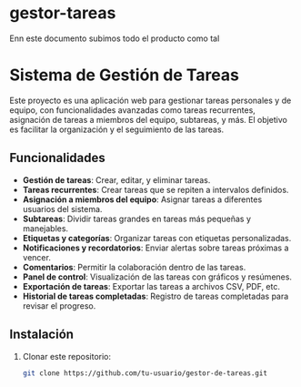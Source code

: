 # gestor-tareas
Enn este documento subimos todo el producto como tal 
# Sistema de Gestión de Tareas

Este proyecto es una aplicación web para gestionar tareas personales y de equipo, con funcionalidades avanzadas como tareas recurrentes, asignación de tareas a miembros del equipo, subtareas, y más. El objetivo es facilitar la organización y el seguimiento de las tareas.

## Funcionalidades

- **Gestión de tareas**: Crear, editar, y eliminar tareas.
- **Tareas recurrentes**: Crear tareas que se repiten a intervalos definidos.
- **Asignación a miembros del equipo**: Asignar tareas a diferentes usuarios del sistema.
- **Subtareas**: Dividir tareas grandes en tareas más pequeñas y manejables.
- **Etiquetas y categorías**: Organizar tareas con etiquetas personalizadas.
- **Notificaciones y recordatorios**: Enviar alertas sobre tareas próximas a vencer.
- **Comentarios**: Permitir la colaboración dentro de las tareas.
- **Panel de control**: Visualización de las tareas con gráficos y resúmenes.
- **Exportación de tareas**: Exportar las tareas a archivos CSV, PDF, etc.
- **Historial de tareas completadas**: Registro de tareas completadas para revisar el progreso.

## Instalación

1. Clonar este repositorio:
   ```bash
   git clone https://github.com/tu-usuario/gestor-de-tareas.git


   
